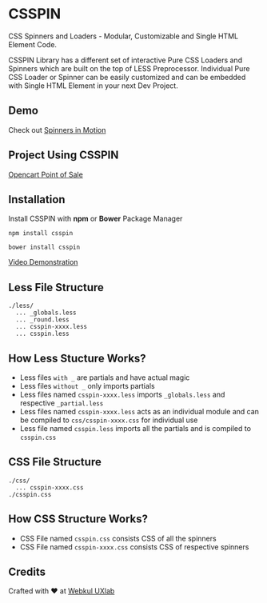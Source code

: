 # CSSPIN
CSS Spinners and Loaders - Modular, Customizable and Single HTML Element Code.   

CSSPIN Library has a different set of interactive Pure CSS Loaders and Spinners which are built on the top of LESS Preprocessor. Individual Pure CSS Loader or Spinner can be easily customized and can be embedded with Single HTML Element in your next Dev Project.

## Demo
Check out [Spinners in Motion](https://webkul.github.io/csspin/)

## Project Using CSSPIN
[Opencart Point of Sale](http://oc-demo.webkul.com/pos/wkpos/)

## Installation
Install CSSPIN with **npm** or **Bower** Package Manager     
```
npm install csspin
```

```
bower install csspin
```
[Video Demonstration](https://youtu.be/18uY-YueJeI)

## Less File Structure 
```
./less/
  ... _globals.less   
  ... _round.less   
  ... csspin-xxxx.less   
  ... csspin.less   
```

## How Less Stucture Works?   
* Less files ```with _``` are partials and have actual magic  
* Less files ```without _``` only imports partials   
* Less files named ```csspin-xxxx.less``` imports ```_globals.less``` and respective ```_partial.less```   
* Less files named ```csspin-xxxx.less``` acts as an individual module and can be compiled to ```css/csspin-xxxx.css``` for individual use   
* Less file named ```csspin.less``` imports all the partials and is compiled to ```csspin.css```  

## CSS File Structure   
```
./css/    
  ... csspin-xxxx.css 
./csspin.css  
```

## How CSS Structure Works?   
* CSS File named ```csspin.css``` consists CSS of all the spinners
* CSS File named ```csspin-xxxx.css``` consists CSS of respective spinners

## Credits
Crafted with :heart: at [Webkul UXlab](http://design.webkul.com)
